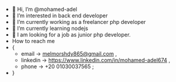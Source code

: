 - 👋 Hi, I’m @mohamed-adel
- 👀 I’m interested in back end developer
- 🌱 I’m currently working as a freelancer php developer 
- 🌱 I’m currently learning nodejs 
- 💞️ I am looking for a job as junior php developer.
-  How to reach me  
-  {
      - email    -> melmorshdy865@gmail.com ,
      - linkedin -> https://www.linkedin.com/in/mohamed-adel674 ,
      - phone    -> +20 01030037565 ;
 - }

<!---
mohamed-adel674/mohamed-adel674 is a ✨ special ✨ repository because its `README.md` (this file) appears on your GitHub profile.
You can click the Preview link to take a look at your changes.
--->
